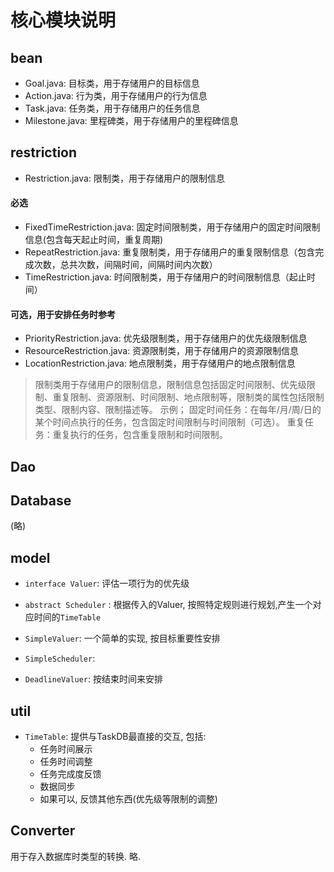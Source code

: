 # 核心模块说明
## bean
+ Goal.java: 目标类，用于存储用户的目标信息
+ Action.java: 行为类，用于存储用户的行为信息
+ Task.java: 任务类，用于存储用户的任务信息
+ Milestone.java: 里程碑类，用于存储用户的里程碑信息
## restriction
+ Restriction.java: 限制类，用于存储用户的限制信息

#### 必选
+ FixedTimeRestriction.java: 固定时间限制类，用于存储用户的固定时间限制信息(包含每天起止时间，重复周期)
+ RepeatRestriction.java: 重复限制类，用于存储用户的重复限制信息（包含完成次数，总共次数，间隔时间，间隔时间内次数）
+ TimeRestriction.java: 时间限制类，用于存储用户的时间限制信息（起止时间）

#### 可选，用于安排任务时参考
+ PriorityRestriction.java: 优先级限制类，用于存储用户的优先级限制信息
+ ResourceRestriction.java: 资源限制类，用于存储用户的资源限制信息
+ LocationRestriction.java: 地点限制类，用于存储用户的地点限制信息

> 限制类用于存储用户的限制信息，限制信息包括固定时间限制、优先级限制、重复限制、资源限制、时间限制、地点限制等，限制类的属性包括限制类型、限制内容、限制描述等。
> 示例；
> 固定时间任务：在每年/月/周/日的某个时间点执行的任务，包含固定时间限制与时间限制（可选）。
> 重复任务：重复执行的任务，包含重复限制和时间限制。
 
## Dao
## Database
(略)

## model
+ `interface Valuer`: 评估一项行为的优先级 
+ `abstract Scheduler` : 根据传入的Valuer, 按照特定规则进行规划,产生一个对应时间的`TimeTable`

+ `SimpleValuer`: 一个简单的实现, 按目标重要性安排
+ `SimpleScheduler`: 

+ `DeadlineValuer`: 按结束时间来安排

## util

+ `TimeTable`: 提供与TaskDB最直接的交互, 包括: 
  - 任务时间展示
  - 任务时间调整
  - 任务完成度反馈
  - 数据同步
  - 如果可以, 反馈其他东西(优先级等限制的调整)
  
## Converter

用于存入数据库时类型的转换.
略.





